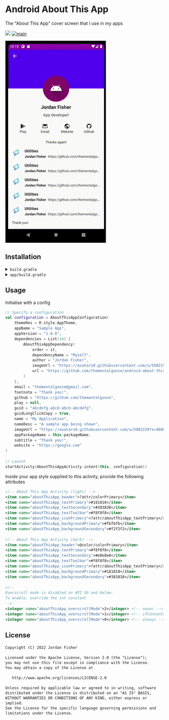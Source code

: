 # Android About This App

The "About This App" cover screen that I use in my apps

[![](https://jitpack.io/v/thementalgoose/android-about-this-app.svg)](https://jitpack.io/#thementalgoose/android-about-this-app) [![main](https://github.com/thementalgoose/android-about-this-app/workflows/Main/badge.svg)](https://github.com/thementalgoose/android-about-this-app/actions)

![about-this-app](res/aboutthisapp.gif)

## Installation

<details>
    <summary><code>build.gradle</code></summary>

    allprojects {
        repositories {
            ...
            maven { url 'https://jitpack.io' }
        }
    }
</details>

<details>
    <summary><code>app/build.gradle</code></summary>

    dependencies {
        implementation 'com.github.thementalgoose:android-about-this-app:5.3.0'
        // Use Jitpack version if newer
    }

Jitpack version: [![](https://jitpack.io/v/thementalgoose/android-about-this-app.svg)](https://jitpack.io/#thementalgoose/android-about-this-app)
</details>


## Usage

Initialise with a config

```kotlin
// Specify a configuration
val configuration = AboutThisAppConfiguration(
    themeRes = R.style.AppTheme,
    appName = "Sample App",
    appVersion = "1.0.0",
    dependencies = List(14) {
        AboutThisAppDependency(
            order = it,
            dependencyName = "Myself",
            author = "Jordan Fisher",
            imageUrl = "https://avatars0.githubusercontent.com/u/5982159?s=460&v=4",
            url = "https://github.com/thementalgoose/android-about-this-app"
        )
    },
    email = "thementalgoose@gmail.com",
    footnote = "Thank you!",
    github = "https://github.com/thementalgoose",
    play = null,
    guid = "abcdefg-abcd-abcd-abcdefg",
    guidLongClickCopy = true,
    name = "My Application",
    nameDesc = "A sample app being shown",
    imageUrl = "https://avatars0.githubusercontent.com/u/5982159?s=460&v=4",
    appPackageName = this.packageName,
    subtitle = "Thank you!",
    website = "https://google.com"
)

// Launch
startActivity(AboutThisAppActivity.intent(this, configuration))
```

Inside your app style supplied to this activity, provide the following attributes

```xml
<!-- About This App Activity (light) -->
<item name="aboutThisApp_header">?attr/colorPrimary</item>
<item name="aboutThisApp_textPrimary">#181818</item>
<item name="aboutThisApp_textSecondary">#383838</item>
<item name="aboutThisApp_textToolbar">#f8f8f8</item>
<item name="aboutThisApp_iconPrimary">?attr/aboutThisApp_textPrimary</item>
<item name="aboutThisApp_backgroundPrimary">#fbfbfb</item>
<item name="aboutThisApp_backgroundSecondary">#f2f2f2</item>

<!-- About This App Activity (dark) -->
<item name="aboutThisApp_header">@color/colorPrimary</item>
<item name="aboutThisApp_textPrimary">#f8f8f8</item>
<item name="aboutThisApp_textSecondary">#e8e8e8</item>
<item name="aboutThisApp_textToolbar">#f8f8f8</item>
<item name="aboutThisApp_iconPrimary">?attr/aboutThisApp_textPrimary</item>
<item name="aboutThisApp_backgroundPrimary">#181818</item>
<item name="aboutThisApp_backgroundSecondary">#383838</item>

<!-- 
Overscroll mode is disabled on API 30 and below. 
To enable, override the int constant 
-->
<integer name="aboutThisApp_overscrollMode">2</integer> <!-- never -->
<integer name="aboutThisApp_overscrollMode">1</integer> <!-- ifContentScrolls -->
<integer name="aboutThisApp_overscrollMode">0</integer> <!-- always -->
```

## License

```
Copyright (C) 2022 Jordan Fisher

Licensed under the Apache License, Version 2.0 (the "License");
you may not use this file except in compliance with the License.
You may obtain a copy of the License at

   http://www.apache.org/licenses/LICENSE-2.0

Unless required by applicable law or agreed to in writing, software
distributed under the License is distributed on an "AS IS" BASIS,
WITHOUT WARRANTIES OR CONDITIONS OF ANY KIND, either express or implied.
See the License for the specific language governing permissions and
limitations under the License.
```